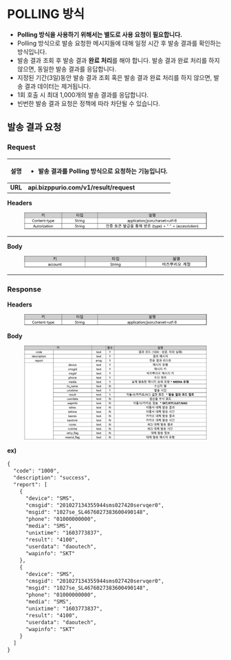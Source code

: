# POLLING 방식



* **Polling 방식을 사용하기 위해서는 별도로 사용 요청이 필요합니다.**
* Polling 방식으로 발송 요청한 메시지들에 대해 일정 시간 후 발송 결과를 확인하는 방식입니다.
* 발송 결과 조회 후 발송 결과 **완료 처리**를 해야 합니다. 발송 결과 완료 처리를 하지 않으면, 동일한 발송 결과를 응답합니다.
* 지정된 기간(3일)동안 발송 결과 조회 혹은 발송 결과 완료 처리를 하지 않으면, 발송 결과 데이터는 제거됩니다.
* 1회 호출 시 최대 1,000개의 발송 결과를 응답합니다.
* 빈번한 발송 결과 요청은 정책에 따라 차단될 수 있습니다.



## 발송 결과 요청

### **Request**

| **설명**  | <ul><li>발송 결과를 Polling 방식으로 요청하는 기능입니다.</li></ul> |
| :-----: | ------------------------------------------------- |
| **URL** | **api.bizppurio.com/v1/result/request**           |

**Headers**

<figure><img src="../.gitbook/assets/image (7).png" alt=""><figcaption></figcaption></figure>

****

**Body**

<figure><img src="../.gitbook/assets/image (6) (3).png" alt=""><figcaption></figcaption></figure>

****

### Response

**Headers**

<figure><img src="../.gitbook/assets/image (16).png" alt=""><figcaption></figcaption></figure>

**Body**

<figure><img src="../.gitbook/assets/image (30).png" alt=""><figcaption></figcaption></figure>

**ex)**

```json5
{
  "code": "1000",
  "description": "success",
  "report": [
    {
      "device": "SMS",
      "cmsgid": "201027134355944sms027420servqer0",
      "msgid": "1027se_SL4676027383600490148",
      "phone": "01000000000",
      "media": "SMS",
      "unixtime": "1603773837",
      "result": "4100",
      "userdata": "daoutech",
      "wapinfo": "SKT"
    },
    {
      "device": "SMS",
      "cmsgid": "201027134355944sms027420servqer0",
      "msgid": "1027se_SL4676027383600490148",
      "phone": "01000000000",
      "media": "SMS",
      "unixtime": "1603773837",
      "result": "4100",
      "userdata": "daoutech",
      "wapinfo": "SKT"
    }
  ]
}
```
